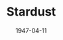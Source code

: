 ---
title: Stardust
date: 1947-04-11
opening_date: 1947-04-11
closing_date: 1947-04-18
layout: productions
playbill:
Theatre: Theatre Jacksonville
Venue: Little Theatre
cast:
- Arthur Scott, Junior: Ken Bell
- Claire Carter: Velma Henning
- Cynthia Keene: Jeannette Baggerly
- Janet Ross: Susie M. Simpson
- Jerry Flanagan: Bob Powell
- John Redmond: Alfred Stone
- Madame DeFore: Miriam Searles
- Marion Phillips: Helen Kriebs
- Mavis Moriarity: Elaine Singer
- Miss Freeman: Maxine Browning
- Miss Robinson: Mary Frances Remley
- Mr. Craig Kendall Bach: Dean Robinson
- Phil Ford: Jimmie Best
- Prudence Mason: Alyce Aaron
- Raimund Brown: Richard Kirkpatrick
- Stella Brahms: Patricia Van de Velde
- Tad Voorhis: Bryant Simms
crew:
- Assistant Stage Manager: Harold Walker
- Director: L. Bramer Carlson
- Lighting controls: Su Hawkins
- Make-up:
  - Elsie Foreman
  - June Davis
  - Nina Branch
  - Vonnie Patton
- Photographs in the lobby: Lloyd Sandgren
- Portrait of Miss Aaron: Jack Buffington
- Properties:
  - Jane White
  - Mary Garcia
  - Rosa Harlan
- Scene painting and construction:
  - Eugene Patton
  - Irma Jean Manning
  - James Best
  - Mary Garcia
  - Su Hawkins
  - Suzanne Kahr
  - Vonnie Patton
- Set and Lighting Design: Duke LeBrun
- Stage Manager: Dell Buffington
- Wardrobe:
  - Edna Stegner
  - Nina Branch
---